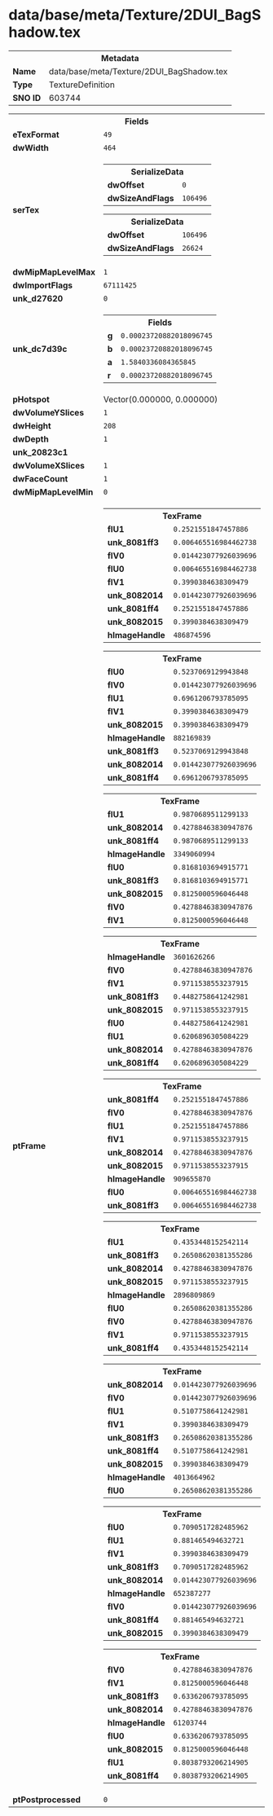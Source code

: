 <h1>data/base/meta/Texture/2DUI_BagShadow.tex</h1><table><tr><th colspan="100%">Metadata</th></tr><tr><td><b>Name</b></td><td>data/base/meta/Texture/2DUI_BagShadow.tex</td></tr><tr><td><b>Type</b></td><td>TextureDefinition</td></tr><tr><td><b>SNO ID</b></td><td>603744</td></tr></table>

<table><tr><th colspan="100%">Fields</th></tr><tr><td><b>eTexFormat</b></td><td><code>49</code></td></tr><tr><td><b>dwWidth</b></td><td><code>464</code></td></tr><tr><td><b>serTex</b></td><td><table><tr><th colspan="100%">SerializeData</th></tr><tr><td><b>dwOffset</b></td><td><code>0</code></td></tr><tr><td><b>dwSizeAndFlags</b></td><td><code>106496</code></td></tr></table>


<table><tr><th colspan="100%">SerializeData</th></tr><tr><td><b>dwOffset</b></td><td><code>106496</code></td></tr><tr><td><b>dwSizeAndFlags</b></td><td><code>26624</code></td></tr></table>


</td></tr><tr><td><b>dwMipMapLevelMax</b></td><td><code>1</code></td></tr><tr><td><b>dwImportFlags</b></td><td><code>67111425</code></td></tr><tr><td><b>unk_d27620</b></td><td><code>0</code></td></tr><tr><td><b>unk_dc7d39c</b></td><td><table><tr><th colspan="100%">Fields</th></tr><tr><td><b>g</b></td><td><code>0.00023720882018096745</code></td></tr><tr><td><b>b</b></td><td><code>0.00023720882018096745</code></td></tr><tr><td><b>a</b></td><td><code>1.5840336084365845</code></td></tr><tr><td><b>r</b></td><td><code>0.00023720882018096745</code></td></tr></table>

</td></tr><tr><td><b>pHotspot</b></td><td>Vector(0.000000, 0.000000)</td></tr><tr><td><b>dwVolumeYSlices</b></td><td><code>1</code></td></tr><tr><td><b>dwHeight</b></td><td><code>208</code></td></tr><tr><td><b>dwDepth</b></td><td><code>1</code></td></tr><tr><td><b>unk_20823c1</b></td><td></td></tr><tr><td><b>dwVolumeXSlices</b></td><td><code>1</code></td></tr><tr><td><b>dwFaceCount</b></td><td><code>1</code></td></tr><tr><td><b>dwMipMapLevelMin</b></td><td><code>0</code></td></tr><tr><td><b>ptFrame</b></td><td><table><tr><th colspan="100%">TexFrame</th></tr><tr><td><b>flU1</b></td><td><code>0.2521551847457886</code></td></tr><tr><td><b>unk_8081ff3</b></td><td><code>0.006465516984462738</code></td></tr><tr><td><b>flV0</b></td><td><code>0.014423077926039696</code></td></tr><tr><td><b>flU0</b></td><td><code>0.006465516984462738</code></td></tr><tr><td><b>flV1</b></td><td><code>0.3990384638309479</code></td></tr><tr><td><b>unk_8082014</b></td><td><code>0.014423077926039696</code></td></tr><tr><td><b>unk_8081ff4</b></td><td><code>0.2521551847457886</code></td></tr><tr><td><b>unk_8082015</b></td><td><code>0.3990384638309479</code></td></tr><tr><td><b>hImageHandle</b></td><td><code>486874596</code></td></tr></table>


<table><tr><th colspan="100%">TexFrame</th></tr><tr><td><b>flU0</b></td><td><code>0.5237069129943848</code></td></tr><tr><td><b>flV0</b></td><td><code>0.014423077926039696</code></td></tr><tr><td><b>flU1</b></td><td><code>0.6961206793785095</code></td></tr><tr><td><b>flV1</b></td><td><code>0.3990384638309479</code></td></tr><tr><td><b>unk_8082015</b></td><td><code>0.3990384638309479</code></td></tr><tr><td><b>hImageHandle</b></td><td><code>882169839</code></td></tr><tr><td><b>unk_8081ff3</b></td><td><code>0.5237069129943848</code></td></tr><tr><td><b>unk_8082014</b></td><td><code>0.014423077926039696</code></td></tr><tr><td><b>unk_8081ff4</b></td><td><code>0.6961206793785095</code></td></tr></table>


<table><tr><th colspan="100%">TexFrame</th></tr><tr><td><b>flU1</b></td><td><code>0.9870689511299133</code></td></tr><tr><td><b>unk_8082014</b></td><td><code>0.42788463830947876</code></td></tr><tr><td><b>unk_8081ff4</b></td><td><code>0.9870689511299133</code></td></tr><tr><td><b>hImageHandle</b></td><td><code>3349060994</code></td></tr><tr><td><b>flU0</b></td><td><code>0.8168103694915771</code></td></tr><tr><td><b>unk_8081ff3</b></td><td><code>0.8168103694915771</code></td></tr><tr><td><b>unk_8082015</b></td><td><code>0.8125000596046448</code></td></tr><tr><td><b>flV0</b></td><td><code>0.42788463830947876</code></td></tr><tr><td><b>flV1</b></td><td><code>0.8125000596046448</code></td></tr></table>


<table><tr><th colspan="100%">TexFrame</th></tr><tr><td><b>hImageHandle</b></td><td><code>3601626266</code></td></tr><tr><td><b>flV0</b></td><td><code>0.42788463830947876</code></td></tr><tr><td><b>flV1</b></td><td><code>0.9711538553237915</code></td></tr><tr><td><b>unk_8081ff3</b></td><td><code>0.4482758641242981</code></td></tr><tr><td><b>unk_8082015</b></td><td><code>0.9711538553237915</code></td></tr><tr><td><b>flU0</b></td><td><code>0.4482758641242981</code></td></tr><tr><td><b>flU1</b></td><td><code>0.6206896305084229</code></td></tr><tr><td><b>unk_8082014</b></td><td><code>0.42788463830947876</code></td></tr><tr><td><b>unk_8081ff4</b></td><td><code>0.6206896305084229</code></td></tr></table>


<table><tr><th colspan="100%">TexFrame</th></tr><tr><td><b>unk_8081ff4</b></td><td><code>0.2521551847457886</code></td></tr><tr><td><b>flV0</b></td><td><code>0.42788463830947876</code></td></tr><tr><td><b>flU1</b></td><td><code>0.2521551847457886</code></td></tr><tr><td><b>flV1</b></td><td><code>0.9711538553237915</code></td></tr><tr><td><b>unk_8082014</b></td><td><code>0.42788463830947876</code></td></tr><tr><td><b>unk_8082015</b></td><td><code>0.9711538553237915</code></td></tr><tr><td><b>hImageHandle</b></td><td><code>909655870</code></td></tr><tr><td><b>flU0</b></td><td><code>0.006465516984462738</code></td></tr><tr><td><b>unk_8081ff3</b></td><td><code>0.006465516984462738</code></td></tr></table>


<table><tr><th colspan="100%">TexFrame</th></tr><tr><td><b>flU1</b></td><td><code>0.4353448152542114</code></td></tr><tr><td><b>unk_8081ff3</b></td><td><code>0.26508620381355286</code></td></tr><tr><td><b>unk_8082014</b></td><td><code>0.42788463830947876</code></td></tr><tr><td><b>unk_8082015</b></td><td><code>0.9711538553237915</code></td></tr><tr><td><b>hImageHandle</b></td><td><code>2896809869</code></td></tr><tr><td><b>flU0</b></td><td><code>0.26508620381355286</code></td></tr><tr><td><b>flV0</b></td><td><code>0.42788463830947876</code></td></tr><tr><td><b>flV1</b></td><td><code>0.9711538553237915</code></td></tr><tr><td><b>unk_8081ff4</b></td><td><code>0.4353448152542114</code></td></tr></table>


<table><tr><th colspan="100%">TexFrame</th></tr><tr><td><b>unk_8082014</b></td><td><code>0.014423077926039696</code></td></tr><tr><td><b>flV0</b></td><td><code>0.014423077926039696</code></td></tr><tr><td><b>flU1</b></td><td><code>0.5107758641242981</code></td></tr><tr><td><b>flV1</b></td><td><code>0.3990384638309479</code></td></tr><tr><td><b>unk_8081ff3</b></td><td><code>0.26508620381355286</code></td></tr><tr><td><b>unk_8081ff4</b></td><td><code>0.5107758641242981</code></td></tr><tr><td><b>unk_8082015</b></td><td><code>0.3990384638309479</code></td></tr><tr><td><b>hImageHandle</b></td><td><code>4013664962</code></td></tr><tr><td><b>flU0</b></td><td><code>0.26508620381355286</code></td></tr></table>


<table><tr><th colspan="100%">TexFrame</th></tr><tr><td><b>flU0</b></td><td><code>0.7090517282485962</code></td></tr><tr><td><b>flU1</b></td><td><code>0.881465494632721</code></td></tr><tr><td><b>flV1</b></td><td><code>0.3990384638309479</code></td></tr><tr><td><b>unk_8081ff3</b></td><td><code>0.7090517282485962</code></td></tr><tr><td><b>unk_8082014</b></td><td><code>0.014423077926039696</code></td></tr><tr><td><b>hImageHandle</b></td><td><code>652387277</code></td></tr><tr><td><b>flV0</b></td><td><code>0.014423077926039696</code></td></tr><tr><td><b>unk_8081ff4</b></td><td><code>0.881465494632721</code></td></tr><tr><td><b>unk_8082015</b></td><td><code>0.3990384638309479</code></td></tr></table>


<table><tr><th colspan="100%">TexFrame</th></tr><tr><td><b>flV0</b></td><td><code>0.42788463830947876</code></td></tr><tr><td><b>flV1</b></td><td><code>0.8125000596046448</code></td></tr><tr><td><b>unk_8081ff3</b></td><td><code>0.6336206793785095</code></td></tr><tr><td><b>unk_8082014</b></td><td><code>0.42788463830947876</code></td></tr><tr><td><b>hImageHandle</b></td><td><code>61203744</code></td></tr><tr><td><b>flU0</b></td><td><code>0.6336206793785095</code></td></tr><tr><td><b>unk_8082015</b></td><td><code>0.8125000596046448</code></td></tr><tr><td><b>flU1</b></td><td><code>0.8038793206214905</code></td></tr><tr><td><b>unk_8081ff4</b></td><td><code>0.8038793206214905</code></td></tr></table>


</td></tr><tr><td><b>ptPostprocessed</b></td><td><code>0</code></td></tr></table>

